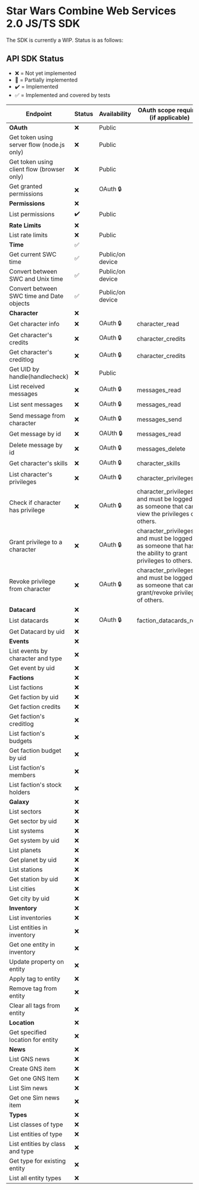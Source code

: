 # Star Wars Combine Web Services 2.0 JS/TS SDK

The SDK is currently a WIP. Status is as follows:

## API SDK Status
- :x: = Not yet implemented
- :construction: = Partially implemented
- :heavy_check_mark: = Implemented
- :white_check_mark: = Implemented and covered by tests

| Endpoint                                   | Status             | Availability     | OAuth scope required (if applicable)                                                                       |
|--------------------------------------------|--------------------|------------------|------------------------------------------------------------------------------------------------------------|
| **OAuth**                                  | :x:                | Public           |                                                                                                            |
| Get token using server flow (node.js only) | :x:                | Public           |                                                                                                            |
| Get token using client flow (browser only) | :x:                | Public           |                                                                                                            |
| Get granted permissions                    | :x:                | OAuth :lock:     |                                                                                                            |
| **Permissions**                            | :x:                |                  |                                                                                                            |
| List permissions                           | :heavy_check_mark: | Public           |                                                                                                            |
| **Rate Limits**                            | :x:                |                  |                                                                                                            |
| List rate limits                           | :x:                | Public           |                                                                                                            |
| **Time**                                   | :white_check_mark: |                  |                                                                                                            |
| Get current SWC time                       | :white_check_mark: | Public/on device |                                                                                                            |
| Convert between SWC and Unix time          | :white_check_mark: | Public/on device |                                                                                                            |
| Convert between SWC time and Date objects  | :white_check_mark: | Public/on device |                                                                                                            |
| **Character**                              | :x:                |                  |                                                                                                            |
| Get character info                         | :x:                | OAuth :lock:     | character_read                                                                                             |
| Get character's credits                    | :x:                | OAuth :lock:     | character_credits                                                                                          |
| Get character's creditlog                  | :x:                | OAuth :lock:     | character_credits                                                                                          |
| Get UID by handle(handlecheck)             | :x:                | Public           |                                                                                                            |
| List received messages                     | :x:                | OAuth :lock:     | messages_read                                                                                              |
| List sent messages                         | :x:                | OAuth :lock:     | messages_read                                                                                              |
| Send message from character                | :x:                | OAuth :lock:     | messages_send                                                                                              |
| Get message by id                          | :x:                | OAUth :lock:     | messages_read                                                                                              |
| Delete message by id                       | :x:                | OAuth :lock:     | messages_delete                                                                                            |
| Get character's skills                     | :x:                | OAuth :lock:     | character_skills                                                                                           |
| List character's privileges                | :x:                | OAuth :lock:     | character_privileges                                                                                       |
| Check if character has privilege           | :x:                | OAuth :lock:     | character_privileges, and must be logged in as someone that can view the privileges of others.             |
| Grant privilege to a character             | :x:                | OAuth :lock:     | character_privileges, and must be logged in as someone that has the ability to grant privileges to others. |
| Revoke privilege from character            | :x:                | OAuth :lock:     | character_privileges, and must be logged in as someone that can grant/revoke privileges of others.         |
| **Datacard**                               | :x:                |                  |                                                                                                            |
| List datacards                             | :x:                | OAuth :lock:     | faction_datacards_read                                                                                     |
| Get Datacard by uid                        | :x:                |                  |                                                                                                            |
| **Events**                                 | :x:                |                  |                                                                                                            |
| List events by character and type          | :x:                |                  |                                                                                                            |
| Get event by uid                           | :x:                |                  |                                                                                                            |
| **Factions**                               | :x:                |                  |                                                                                                            |
| List factions                              | :x:                |                  |                                                                                                            |
| Get faction by uid                         | :x:                |                  |                                                                                                            |
| Get faction credits                        | :x:                |                  |                                                                                                            |
| Get faction's creditlog                    | :x:                |                  |                                                                                                            |
| List faction's budgets                     | :x:                |                  |                                                                                                            |
| Get faction budget by uid                  | :x:                |                  |                                                                                                            |
| List faction's members                     | :x:                |                  |                                                                                                            |
| List faction's stock holders               | :x:                |                  |                                                                                                            |
| **Galaxy**                                 | :x:                |                  |                                                                                                            |
| List sectors                               | :x:                |                  |                                                                                                            |
| Get sector by uid                          | :x:                |                  |                                                                                                            |
| List systems                               | :x:                |                  |                                                                                                            |
| Get system by uid                          | :x:                |                  |                                                                                                            |
| List planets                               | :x:                |                  |                                                                                                            |
| Get planet by uid                          | :x:                |                  |                                                                                                            |
| List stations                              | :x:                |                  |                                                                                                            |
| Get station by uid                         | :x:                |                  |                                                                                                            |
| List cities                                | :x:                |                  |                                                                                                            |
| Get city by uid                            | :x:                |                  |                                                                                                            |
| **Inventory**                              | :x:                |                  |                                                                                                            |
| List inventories                           | :x:                |                  |                                                                                                            |
| List entities in inventory                 | :x:                |                  |                                                                                                            |
| Get one entity in inventory                | :x:                |                  |                                                                                                            |
| Update property on entity                  | :x:                |                  |                                                                                                            |
| Apply tag to entity                        | :x:                |                  |                                                                                                            |
| Remove tag from entity                     | :x:                |                  |                                                                                                            |
| Clear all tags from entity                 | :x:                |                  |                                                                                                            |
| **Location**                               | :x:                |                  |                                                                                                            |
| Get specified location for entity          | :x:                |                  |                                                                                                            |
| **News**                                   | :x:                |                  |                                                                                                            |
| List GNS news                              | :x:                |                  |                                                                                                            |
| Create GNS item                            | :x:                |                  |                                                                                                            |
| Get one GNS Item                           | :x:                |                  |                                                                                                            |
| List Sim news                              | :x:                |                  |                                                                                                            |
| Get one Sim news item                      | :x:                |                  |                                                                                                            |
| **Types**                                  | :x:                |                  |                                                                                                            |
| List classes of type                       | :x:                |                  |                                                                                                            |
| List entities of type                      | :x:                |                  |                                                                                                            |
| List entities by class and type            | :x:                |                  |                                                                                                            |
| Get type for existing entity               | :x:                |                  |                                                                                                            |
| List all entity types                      | :x:                |                  |                                                                                                            |